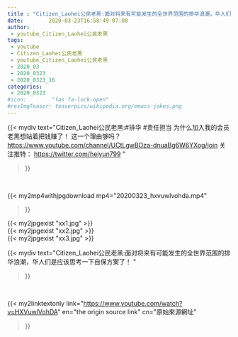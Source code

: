 ```yaml
---
title : "Citizen_Laohei公民老黑:面对将来有可能发生的全世界范围的排华浪潮，华人们是应该思考一下自保方案了！ "
date:        2020-03-23T16:58:49-07:00
author:
 - youtube_Citizen_Laohei公民老黑
tags:
 - youtube
 - Citizen_Laohei公民老黑
 - youtube_Citizen_Laohei公民老黑
 - 2020_03
 - 2020_0323
 - 2020_0323_16
categories:
 - 2020_0323
#icon:        "fas fa-lock-open"
#resImgTeaser: teaserpics/wikipedia.org/emacs-jokes.png
---
```


{{< mydiv text="Citizen_Laohei公民老黑:#排华 #责任担当  为什么加入我的会员 老黑想站着把钱赚了！ 这一个理由够吗？ https://www.youtube.com/channel/UCtLgwBOza-dnuaBg6W6YXog/join  关注推特： https://twitter.com/heiyun799 "
>}}
<br>


{{< my2mp4withjpgdownload mp4="20200323_hxvuwlvohda.mp4"
>}}

{{< my2jpgexist "xx1.jpg" >}}<br>
{{< my2jpgexist "xx2.jpg" >}}<br>
{{< my2jpgexist "xx3.jpg" >}}<br>



{{< mydiv text="Citizen_Laohei公民老黑:面对将来有可能发生的全世界范围的排华浪潮，华人们是应该思考一下自保方案了！ "
>}}
<br>

{{< my2linktextonly link="https://www.youtube.com/watch?v=HXVuwlVohDA"
en="the origin source link" cn="原始來源網址"
>}}


<br>

